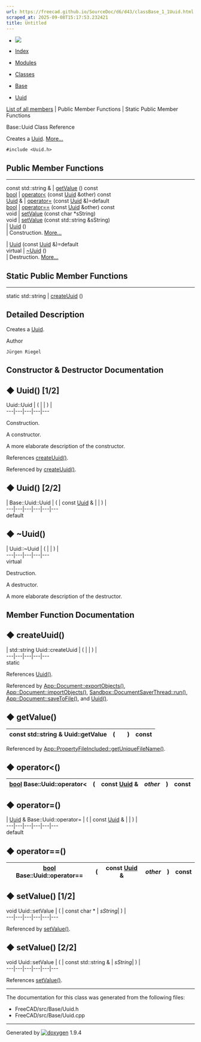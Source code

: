 ```yaml
---
url: https://freecad.github.io/SourceDoc/d6/d43/classBase_1_1Uuid.html
scraped_at: 2025-09-08T15:17:53.232421
title: Untitled
---
```


  * [ ![](https://www.freecad.org/svg/logo-freecad.svg) ](https://freecadweb.org "FreeCAD")
  * [Index](../../index.html "Index")
  * [Modules](../../modules.html "Modules list")
  * [Classes](../../annotated.html "Annotated list")

  * [Base](../../db/d07/namespaceBase.html)
  * [Uuid](../../d6/d43/classBase_1_1Uuid.html)

[List of all members](../../d5/df9/classBase_1_1Uuid-members.html) | Public Member Functions | Static Public Member Functions

Base::Uuid Class Reference

Creates a [Uuid](../../d6/d43/classBase_1_1Uuid.html "Creates a Uuid.").
[More...](../../d6/d43/classBase_1_1Uuid.html#details)

`#include <Uuid.h>`

##  Public Member Functions  
  
---  
const std::string & | [getValue](../../d6/d43/classBase_1_1Uuid.html#a95e42ab3b423ce44ba132708f1def69f) () const  
[bool](../../d9/db9/classbool.html) | [operator<](../../d6/d43/classBase_1_1Uuid.html#a9449c9bf763b23a34b6be07444ace281) (const [Uuid](../../d6/d43/classBase_1_1Uuid.html) &other) const  
[Uuid](../../d6/d43/classBase_1_1Uuid.html) & | [operator=](../../d6/d43/classBase_1_1Uuid.html#a709fe253ae709644e63105d836213746) (const [Uuid](../../d6/d43/classBase_1_1Uuid.html) &)=default  
[bool](../../d9/db9/classbool.html) | [operator==](../../d6/d43/classBase_1_1Uuid.html#a8c0bcf34287fed779f667864fc957c57) (const [Uuid](../../d6/d43/classBase_1_1Uuid.html) &other) const  
void | [setValue](../../d6/d43/classBase_1_1Uuid.html#abbb79ec432410a0a814458fa8c6902f4) (const char *sString)  
void | [setValue](../../d6/d43/classBase_1_1Uuid.html#a27147703e808c79d636d96ac78067d07) (const std::string &sString)  
|
[Uuid](../../d6/d43/classBase_1_1Uuid.html#a55663b31db8d26c71fa1b0258ccc34f9)
()  
| Construction.
[More...](../../d6/d43/classBase_1_1Uuid.html#a55663b31db8d26c71fa1b0258ccc34f9)  
  
|
[Uuid](../../d6/d43/classBase_1_1Uuid.html#add26d057fd6e0d7317048baa5c1bc956)
(const [Uuid](../../d6/d43/classBase_1_1Uuid.html) &)=default  
virtual | [~Uuid](../../d6/d43/classBase_1_1Uuid.html#a60727110b70ec35c6d8b8d1f70629355) ()  
| Destruction.
[More...](../../d6/d43/classBase_1_1Uuid.html#a60727110b70ec35c6d8b8d1f70629355)  
  
  
##  Static Public Member Functions  
  
---  
static std::string | [createUuid](../../d6/d43/classBase_1_1Uuid.html#a4f0fb93733c226a06e1401083b6071ec) ()  
  
## Detailed Description

Creates a [Uuid](../../d6/d43/classBase_1_1Uuid.html "Creates a Uuid.").

Author

    Jürgen Riegel 

## Constructor & Destructor Documentation

## ◆ Uuid() [1/2]

Uuid::Uuid  | ( | | ) |   
---|---|---|---|---  
  
Construction.

A constructor.

A more elaborate description of the constructor.

References
[createUuid()](../../d6/d43/classBase_1_1Uuid.html#a4f0fb93733c226a06e1401083b6071ec).

Referenced by
[createUuid()](../../d6/d43/classBase_1_1Uuid.html#a4f0fb93733c226a06e1401083b6071ec).

## ◆ Uuid() [2/2]

| Base::Uuid::Uuid  | ( | const [Uuid](../../d6/d43/classBase_1_1Uuid.html) & | | ) |   
---|---|---|---|---|---  
default  
  
## ◆ ~Uuid()

| Uuid::~Uuid  | ( | | ) |   
---|---|---|---|---  
virtual  
  
Destruction.

A destructor.

A more elaborate description of the destructor.

## Member Function Documentation

## ◆ createUuid()

| std::string Uuid::createUuid  | ( | | ) |   
---|---|---|---|---  
static  
  
References
[Uuid()](../../d6/d43/classBase_1_1Uuid.html#a55663b31db8d26c71fa1b0258ccc34f9).

Referenced by
[App::Document::exportObjects()](../../d8/d3e/classApp_1_1Document.html#a7ebc166fbd54e4c0088cd06ad006e739),
[App::Document::importObjects()](../../d8/d3e/classApp_1_1Document.html#a485f13a74fdfa525109f7df11b7447ff),
[Sandbox::DocumentSaverThread::run()](../../d9/d1c/classSandbox_1_1DocumentSaverThread.html#a4eda162d7f2ad445c7e4ef89b8071ed6),
[App::Document::saveToFile()](../../d8/d3e/classApp_1_1Document.html#a3146b0eacd6ff04482041f56547a554d),
and
[Uuid()](../../d6/d43/classBase_1_1Uuid.html#a55663b31db8d26c71fa1b0258ccc34f9).

## ◆ getValue()

const std::string & Uuid::getValue  | ( | | ) |  const  
---|---|---|---|---  
  
Referenced by
[App::PropertyFileIncluded::getUniqueFileName()](../../d2/db3/classApp_1_1PropertyFileIncluded.html#ac6b94c77254825a17621686c38efd006).

## ◆ operator<()

[bool](../../d9/db9/classbool.html) Base::Uuid::operator< | ( | const [Uuid](../../d6/d43/classBase_1_1Uuid.html) & | _other_| ) |  const  
---|---|---|---|---|---  
  
## ◆ operator=()

| [Uuid](../../d6/d43/classBase_1_1Uuid.html) & Base::Uuid::operator=  | ( | const [Uuid](../../d6/d43/classBase_1_1Uuid.html) & | | ) |   
---|---|---|---|---|---  
default  
  
## ◆ operator==()

[bool](../../d9/db9/classbool.html) Base::Uuid::operator==  | ( | const [Uuid](../../d6/d43/classBase_1_1Uuid.html) & | _other_| ) |  const  
---|---|---|---|---|---  
  
## ◆ setValue() [1/2]

void Uuid::setValue  | ( | const char *  | _sString_| ) |   
---|---|---|---|---|---  
  
Referenced by
[setValue()](../../d6/d43/classBase_1_1Uuid.html#a27147703e808c79d636d96ac78067d07).

## ◆ setValue() [2/2]

void Uuid::setValue  | ( | const std::string & | _sString_| ) |   
---|---|---|---|---|---  
  
References
[setValue()](../../d6/d43/classBase_1_1Uuid.html#abbb79ec432410a0a814458fa8c6902f4).

* * *

The documentation for this class was generated from the following files:

  * FreeCAD/src/Base/Uuid.h
  * FreeCAD/src/Base/Uuid.cpp

* * *

Generated by
[![doxygen](../../doxygen.svg)](https://www.doxygen.org/index.html) 1.9.4


